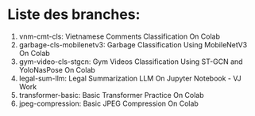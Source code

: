 # Liste des branches:
1. vnm-cmt-cls: Vietnamese Comments Classification On Colab
2. garbage-cls-mobilenetv3: Garbage Classification Using MobileNetV3 On Colab
3. gym-video-cls-stgcn: Gym Videos Classification Using ST-GCN and YoloNasPose On Colab
4. legal-sum-llm: Legal Summarization LLM On Jupyter Notebook - VJ Work
5. transformer-basic: Basic Transformer Practice On Colab
6. jpeg-compression: Basic JPEG Compression On Colab